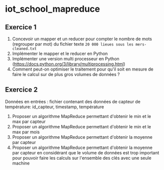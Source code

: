 # iot_school_mapreduce

## Exercice 1

1. Concevoir un mapper et un reducer pour compter le nombre de mots (regrouper par mot) du fichier texte `20 000 lieues sous les mers-cleaned.txt`
2. Implémenter le mapper et le reducer en Python
3. Implémenter une version multi processeur en Python (https://docs.python.org/3/library/multiprocessing.html)
4. Comment peut-on optimiser le traitement pour qu'il soit en mesure de faire le calcul sur de plus gros volumes de données ?

## Exercice 2

Données en entrées : fichier contenant des données de capteur de température: id_capteur, timestamp, température
1. Proposer un algorithme MapReduce permettant d'obtenir le min et le max par capteur
2. Proposer un algorithme MapReduce permettant d'obtenir le min et le max par mois
3. Proposer un algorithme MapReduce permettant d'obtenir la moyenne par capteur
4. Proposer un algorithme MapReduce permettant d'obtenir la moyenne par capteur en considérant que le volume de données est trop important pour pouvoir faire les calculs sur l'ensemble des clés avec une seule machine